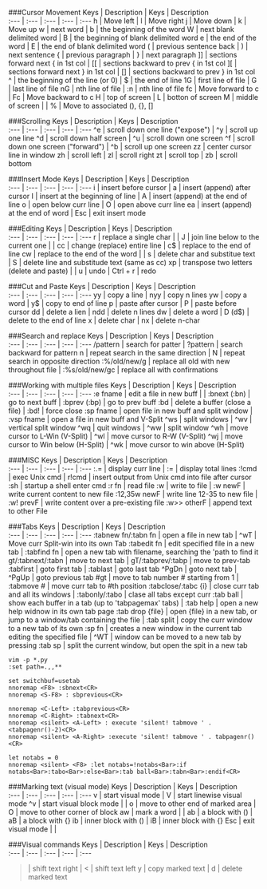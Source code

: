 

###Cursor Movement
Keys     | Description | Keys | Description   
:--- | :--- | :--- | :--- | :---
h | Move left | l | Move right
j | Move down | k | Move up
w | next word | b | the beginning of the word
W | next blank delimited word | B | the beginning of blank delimited word
e | the end of the word | E | the end of blank delimited word
( | previous sentence back | ) | next sentence
{ | previous paragraph | } | next paragraph
]] | sections forward next { in 1st col | [[ | sections backward to prev { in 1st col
][ | sections forward next } in 1st col | [] | sections backward to prev } in 1st col
^ | the beginning of the line (or 0) | $ | the end of line
1G | first line of file | G | last line of file
nG | nth line of file | :n | nth line of file
fc | Move forward to c | Fc | Move backward to c
H | top of screen | L | botton of screen
M | middle of screen | |
% | Move to associated (), {}, []


###Scrolling
Keys     | Description | Keys | Description   
:--- | :--- | :--- | :--- | :---
^e | scroll down one line ("expose") | ^y | scroll up one line
^d | scroll down half screen | ^u | scroll down one screen
^f | scroll down one screen ("forward") | ^b | scroll up one screen
zz | center cursor line in window
zh | scroll left | zl | scroll right
zt | scroll top | zb | scroll bottom

###Insert Mode
Keys     | Description | Keys | Description   
:--- | :--- | :--- | :--- | :---
i | insert before cursor | a | insert (append) after cursor
I | insert at the beginning of line | A | insert (append) at the end of line
o | open below curr line | O | open above curr line
ea | insert (append) at the end of word | Esc | exit insert mode

###Editing
Keys     | Description | Keys | Description   
:--- | :--- | :--- | :--- | :---
r | replace a single char |  | 
J | join line below to the current one | |
cc | change (replace) entire line | c$ | replace to the end of line
cw | replace to the end of the word | |
s | delete char and substitue text | S | delete line and substitude text (same as cc)
xp | transpose two letters (delete and paste) | |
u | undo | Ctrl + r | redo

###Cut and Paste
Keys     | Description | Keys | Description   
:--- | :--- | :--- | :--- | :---
yy | copy a line | nyy | copy n lines
yw | copy a word | y$ | copy to end of line
p | paste after cursor | P | paste before cursor
dd | delete a lien | ndd | delete n lines
dw | delete a word | D (d$) | delete to the end of line
x | delete char | nx | delete n-char

###Search and replace
Keys     | Description | Keys | Description   
:--- | :--- | :--- | :--- | :---
/pattern | search for patter | ?pattern | search backward for pattern
n | repeat search in the same direction | N | repeat search in opposite direction
:%/old/new/g | replace all old with new throughout file | :%s/old/new/gc | replace all with confirmations

###Working with multiple files
Keys     | Description | Keys | Description   
:--- | :--- | :--- | :--- | :---
:e fname | edit a file in new buff |  | 
:bnext (:bn) | go to next buff | :bprev (:bp) | go to prev buff
:bd | delete a buffer (close a file) | :bd! | force close
:sp fname | open file in new buff and split window | :vsp fname | open a file in new buff and V-Split
^ws | split windows | ^wv | vertical split window
^wq | quit windows | ^ww | split window
^wh | move cursor to L-Win (V-Split) | ^wl | move cursor to R-W (V-Split)
^wj | move cursor to Win below (H-Split) | ^wk | move cursor to win above (H-Split)

###MISC
Keys     | Description | Keys | Description   
:--- | :--- | :--- | :--- | :---
:.= | display curr line | := | display total lines
:!cmd | exec Unix cmd | r!cmd | insert output from Unix cmd into file after cursor
:sh | startup a shell enter cmd
:r fn | read file 
:w | write to file | :w newF | write current content to new file
:12,35w newF | write line 12-35 to new file | :w! prevF | write content over a pre-existing file
:w>> otherF | append text to other File


###Tabs
Keys     | Description | Keys | Description   
:--- | :--- | :--- | :--- | :---
:tabnew fn/:tabn fn | open a file in new tab | ^wT  | Move curr Split-win into its own Tab
:tabedit fn | edit specified file in a new tab | :tabfind fn | open a new tab with filename, searching the 'path to find it
gt/:tabnext/:tabn | move to next tab | gT/:tabprev/:tabp | move to prev-tab
:tabfirst | goto first tab | :tablast | goto last tab
^PgDn | goto next tab | ^PgUp | goto previous tab
#gt | move to tab number # starting from 1 | :tabmove # | move curr tab to #th position
:tabclose/:tabc {i} | close curr tab and all its windows | :tabonly/:tabo | clase all tabs except curr
:tab ball | show each buffer in a tab (up to 'tabpagemax' tabs) | :tab help | open a new help widnow in its own tab page
:tab drop {file} | open {file} in a new tab, or jump to a window/tab containing the file | :tab split | copy the curr window to a new tab of its own
:sp fn | creates a new window in the current tab editing the specified file | ^WT | window can be moved to a new tab by pressing
:tab sp | split the current window, but open the spit in a new tab
```
vim -p *.py
:set path=.,,**

set switchbuf=usetab
nnoremap <F8> :sbnext<CR>
nnoremap <S-F8> : sbprevious<CR>

nnoremap <C-Left> :tabprevious<CR>
nnoremap <C-Right> :tabnext<CR>
nnoremap <silent> <A-Left> : execute 'silent! tabmove ' . <tabpagenr()-2)<CR>
nnoremap <silent> <A-Right> :execute 'silent! tabmove ' . tabpagenr()<CR>

let notabs = 0
nnoremap <silent> <F8> :let notabs=!notabs<Bar>:if notabs<Bar>:tabo<Bar>:else<Bar>:tab ball<Bar>:tabn<Bar>:endif<CR>

```


###Marking text (visual mode)
Keys     | Description | Keys | Description   
:--- | :--- | :--- | :--- | :---
v | start visual mode | V  | start linewise visual mode
^v | start visual block mode | |
o | move to other end of marked area | O | move to other corner of block
aw | mark a word | |
ab | a block with () | aB | a block with {}
ib | inner block with () | iB | inner block with {}
Esc | exit visual mode | |


###Visual commands
Keys     | Description | Keys | Description   
:--- | :--- | :--- | :--- | :---
> | shift text right | <  | shift text left
y | copy marked text | d | delete marked text
